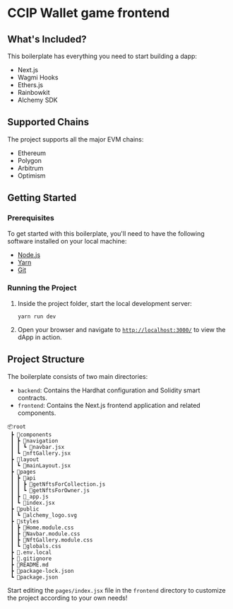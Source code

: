 # CCIP Wallet game frontend

## What's Included?

This boilerplate has everything you need to start building a dapp:

- Next.js
- Wagmi Hooks
- Ethers.js
- Rainbowkit
- Alchemy SDK

## Supported Chains

The project supports all the major EVM chains:

 - Ethereum
 - Polygon
 - Arbitrum
 - Optimism


## Getting Started

### Prerequisites

To get started with this boilerplate, you'll need to have the following software installed on your local machine:

- [Node.js](https://nodejs.org/)
- [Yarn](https://yarnpkg.com/)
- [Git](https://git-scm.com/)

### Running the Project

1. Inside the project folder, start the local development server:
   ```
   yarn run dev
   ```
2. Open your browser and navigate to [`http://localhost:3000/`](http://localhost:3000/) to view the dApp in action.


## Project Structure

The boilerplate consists of two main directories:

- `backend`: Contains the Hardhat configuration and Solidity smart contracts.
- `frontend`: Contains the Next.js frontend application and related components.

```
📦root
 ┣ 📂components
 ┃ ┣ 📂navigation
 ┃ ┃ ┗ 📜navbar.jsx
 ┃ ┗ 📜nftGallery.jsx
 ┣ 📂layout
 ┃ ┗ 📜mainLayout.jsx
 ┣ 📂pages
 ┃ ┣ 📂api
 ┃ ┃ ┣ 📜getNftsForCollection.js
 ┃ ┃ ┗ 📜getNftsForOwner.js
 ┃ ┣ 📜_app.js
 ┃ ┗ 📜index.jsx
 ┣ 📂public
 ┃ ┗ 📜alchemy_logo.svg
 ┣ 📂styles
 ┃ ┣ 📜Home.module.css
 ┃ ┣ 📜Navbar.module.css
 ┃ ┣ 📜NftGallery.module.css
 ┃ ┗ 📜globals.css
 ┣ 📜.env.local
 ┣ 📜.gitignore
 ┣ 📜README.md
 ┣ 📜package-lock.json
 ┗ 📜package.json
```

Start editing the `pages/index.jsx` file in the `frontend` directory to customize the project according to your own needs!
